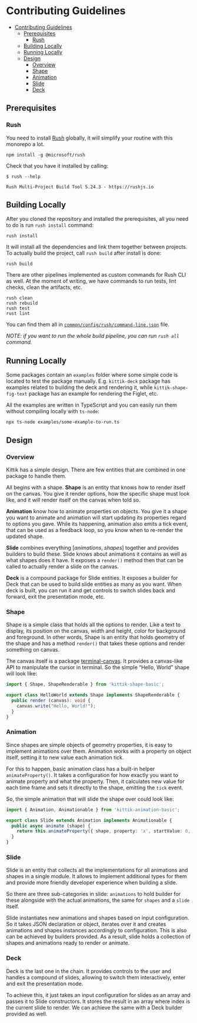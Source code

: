 # Contributing Guidelines

- [Contributing Guidelines](#contributing-guidelines)
  - [Prerequisites](#prerequisites)
    - [Rush](#rush)
  - [Building Locally](#building-locally)
  - [Running Locally](#running-locally)
  - [Design](#design)
    - [Overview](#overview)
    - [Shape](#shape)
    - [Animation](#animation)
    - [Slide](#slide)
    - [Deck](#deck)

## Prerequisites

### Rush

You need to install [Rush](https://rushjs.io) globally, it will simplify your routine with this monorepo a lot.

```shell
npm install -g @microsoft/rush
```

Check that you have it installed by calling:

```shell
$ rush --help

Rush Multi-Project Build Tool 5.24.3 - https://rushjs.io
```

## Building Locally

After you cloned the repository and installed the prerequisites, all you need to do is run `rush install` command:

```shell
rush install
```

It will install all the dependencies and link them together between projects.
To actually build the project, call `rush build` after install is done:

```shell
rush build
```

There are other pipelines implemented as custom commands for Rush CLI as well.
At the moment of writing, we have commands to run tests, lint checks, clean the artifacts, etc.

```shell
rush clean
rush rebuild
rush test
rust lint
```

You can find them all in [`common/config/rush/command-line.json`](./common/config/rush/command-line.json) file.

_NOTE: if you want to run the whole build pipeline, you can run `rush all` command._

## Running Locally

Some packages contain an `examples` folder where some simple code is located to test the package manually.
E.g. `kittik-deck` package has examples related to building the deck and rendering it, while `kittik-shape-fig-text` package has an example for rendering the Figlet, etc.

All the examples are written in TypeScript and you can easily run them without compiling locally with `ts-node`:

```shell
npx ts-node examples/some-example-to-run.ts
```

## Design

### Overview

Kittik has a simple design.
There are few entities that are combined in one package to handle them.

All begins with a shape.
**Shape** is an entity that knows how to render itself on the canvas.
You give it render options, how the specific shape must look like, and it will render itself on the canvas when told so.

**Animation** know how to animate properties on objects.
You give it a shape you want to animate and animation will start updating its properties regard to options you gave.
While its happening, animation also emits a tick event, that can be used as a feedback loop, so you know when to re-render the updated shape.

**Slide** combines everything [_animations_, _shapes_] together and provides builders to build these.
Slide knows about animations it contains as well as what shapes does it have.
It exposes a `render()` method then that can be called to actually render a slide on the canvas.

**Deck** is a compound package for Slide entities.
It exposes a builder for Deck that can be used to build slide entities as many as you want.
When deck is built, you can run it and get controls to switch slides back and forward, exit the presentation mode, etc.

### Shape

Shape is a simple class that holds all the options to render.
Like a text to display, its position on the canvas, width and height, color for background and foreground.
In other words, Shape is an entity that holds geometry of the shape and has a method `render()` that takes these options and render something on canvas.

The canvas itself is a package [terminal-canvas](https://github.com/ghaiklor/terminal-canvas).
It provides a canvas-like API to manipulate the cursor in terminal.
So the simple “Hello, World” shape will look like:

```typescript
import { Shape, ShapeRenderable } from 'kittik-shape-basic';

export class HelloWorld extends Shape implements ShapeRenderable {
  public render (canvas): void {
    canvas.write("Hello, World!");
  }
}
```

### Animation

Since shapes are simple objects of geometry properties, it is easy to implement animations over them.
Animation works with a property on object itself, setting it to new value each animation tick.

For this to happen, basic animation class has a built-in helper `animateProperty()`.
It takes a configuration for how exactly you want to animate property and what the property.
Then, it calculates new value for each time frame and sets it directly to the shape, emitting the `tick` event.

So, the simple animation that will slide the shape over could look like:

```typescript
import { Animation, Animationable } from 'kittik-animation-basic';

export class Slide extends Animation implements Animationable {
  public async animate (shape) {
    return this.animateProperty({ shape, property: 'x', startValue: 0, endValue: 50 });
  }
}
```

### Slide

Slide is an entity that collects all the implementations for all animations and shapes in a single module.
It allows to implement additional types for them and provide more friendly developer experience when building a slide.

So there are three sub-categories in slide: `animations` to hold builder for these alongside with the actual animations, the same for `shapes` and a `slide` itself.

Slide instantiates new animations and shapes based on input configuration.
So it takes JSON declaration or object, iterates over it and creates animations and shapes instances accordingly to configuration.
This is also can be achieved by builders provided.
As a result, slide holds a collection of shapes and animations ready to render or animate.

### Deck

Deck is the last one in the chain.
It provides controls to the user and handles a compound of slides, allowing to switch them interactively, enter and exit the presentation mode.

To achieve this, it just takes an input configuration for slides as an array and passes it to Slide constructors.
It stores the result in an array where index is the current slide to render.
We can achieve the same with a Deck builder provided as well.
